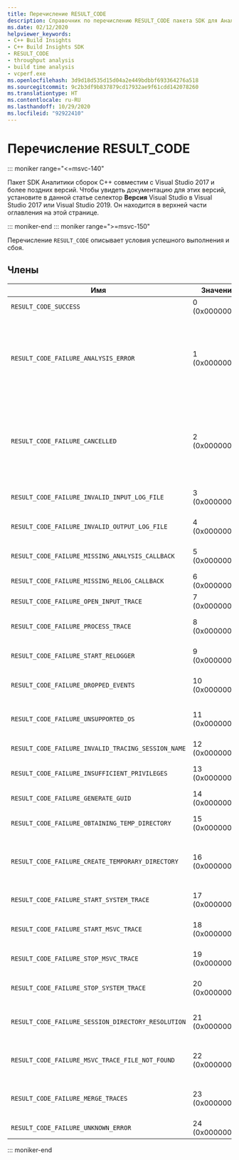 ```yaml
---
title: Перечисление RESULT_CODE
description: Справочник по перечислению RESULT_CODE пакета SDK для Аналитики сборок C++.
ms.date: 02/12/2020
helpviewer_keywords:
- C++ Build Insights
- C++ Build Insights SDK
- RESULT_CODE
- throughput analysis
- build time analysis
- vcperf.exe
ms.openlocfilehash: 3d9d18d535d15d04a2e449bdbbf693364276a518
ms.sourcegitcommit: 9c2b3df9b837879cd17932ae9f61cdd142078260
ms.translationtype: HT
ms.contentlocale: ru-RU
ms.lasthandoff: 10/29/2020
ms.locfileid: "92922410"
---
```

# <a name="result_code-enum"></a>Перечисление RESULT_CODE

::: moniker range="<=msvc-140"

Пакет SDK Аналитики сборок С++ совместим с Visual Studio 2017 и более поздних версий. Чтобы увидеть документацию для этих версий, установите в данной статье селектор **Версия** Visual Studio в Visual Studio 2017 или Visual Studio 2019. Он находится в верхней части оглавления на этой странице.

::: moniker-end
::: moniker range=">=msvc-150"

Перечисление `RESULT_CODE` описывает условия успешного выполнения и сбоя.

## <a name="members"></a>Члены

| Имя | Значение | Описание |
|--|--|--|
| `RESULT_CODE_SUCCESS` | 0 (0x00000000) | Операция выполнена успешно. |
| `RESULT_CODE_FAILURE_ANALYSIS_ERROR` | 1 (0x00000001) | Одна из функций обратного вызова в [ANALYSIS_DESCRIPTOR](analysis-descriptor-struct.md) или [RELOG_DESCRIPTOR](relog-descriptor-struct.md) вернула значение `CALLBACK_CODE_ANALYSIS_FAILURE`. Это значение является членом перечисления [CALLBACK_CODE](callback-code-enum.md). |
| `RESULT_CODE_FAILURE_CANCELLED` | 2 (0x00000002) | Одна из функций обратного вызова в [ANALYSIS_DESCRIPTOR](analysis-descriptor-struct.md) или [RELOG_DESCRIPTOR](relog-descriptor-struct.md) вернула значение `CALLBACK_CODE_ANALYSIS_CANCEL`. Это значение является членом перечисления [CALLBACK_CODE](callback-code-enum.md). |
| `RESULT_CODE_FAILURE_INVALID_INPUT_LOG_FILE` | 3 (0x00000003) | Указана недопустимая входная трассировка событий для Windows (ETW). |
| `RESULT_CODE_FAILURE_INVALID_OUTPUT_LOG_FILE` | 4 (0x00000004) | Указана недопустимая выходная трассировка событий Windows. |
| `RESULT_CODE_FAILURE_MISSING_ANALYSIS_CALLBACK` | 5 (0x00000005) | Неверная инициализация структуры [ANALYSIS_CALLBACKS](analysis-callbacks-struct.md). |
| `RESULT_CODE_FAILURE_MISSING_RELOG_CALLBACK` | 6 (0x00000006) | Неверная инициализация структуры [RELOG_CALLBACKS](relog-callbacks-struct.md). |
| `RESULT_CODE_FAILURE_OPEN_INPUT_TRACE` | 7 (0x00000007) | Не удалось открыть входную трассировку событий Windows. |
| `RESULT_CODE_FAILURE_PROCESS_TRACE` | 8 (0x00000008) | При обработке входной трассировки событий Windows произошла ошибка. |
| `RESULT_CODE_FAILURE_START_RELOGGER` | 9 (0x00000009) | При попытке запустить сеанс повторного входа произошла ошибка. |
| `RESULT_CODE_FAILURE_DROPPED_EVENTS` | 10 (0x0000000A) | Во входной трассировке событий Windows отсутствуют важные события. |
| `RESULT_CODE_FAILURE_UNSUPPORTED_OS` | 11 (0x0000000B) | Вы используете Аналитику сборки C++ для неподдерживаемой версии Windows. |
| `RESULT_CODE_FAILURE_INVALID_TRACING_SESSION_NAME` | 12 (0x0000000C) | Указанное имя сеанса недопустимо. |
| `RESULT_CODE_FAILURE_INSUFFICIENT_PRIVILEGES` | 13 (0x0000000D) | Для выполнения операции требуются разрешения администратора. |
| `RESULT_CODE_FAILURE_GENERATE_GUID` | 14 (0x0000000E) | Во время создания GUID произошла ошибка. |
| `RESULT_CODE_FAILURE_OBTAINING_TEMP_DIRECTORY` | 15 (0x0000000F) | При попытке определить путь к временному каталогу произошла ошибка. |
| `RESULT_CODE_FAILURE_CREATE_TEMPORARY_DIRECTORY` | 16 (0x00000010) | При попытке создать временный каталог для запущенного сеанса трассировки произошла ошибка. |
| `RESULT_CODE_FAILURE_START_SYSTEM_TRACE` | 17 (0x00000011) | При попытке запустить трассировку системы произошла ошибка. |
| `RESULT_CODE_FAILURE_START_MSVC_TRACE` | 18 (0x00000012) | При попытке запустить трассировку MSVC произошла ошибка. |
| `RESULT_CODE_FAILURE_STOP_MSVC_TRACE` | 19 (0x00000013) | При попытке прекратить трассировку MSVC произошла ошибка. |
| `RESULT_CODE_FAILURE_STOP_SYSTEM_TRACE` | 20 (0x00000014) | При попытке запустить трассировку системы произошла ошибка. |
| `RESULT_CODE_FAILURE_SESSION_DIRECTORY_RESOLUTION` | 21 (0x00000015) | Трассировка остановлена, однако не удается найти временный каталог сеанса трассировки. |
| `RESULT_CODE_FAILURE_MSVC_TRACE_FILE_NOT_FOUND` | 22 (0x00000016) | Не удается найти файл трассировки для остановленной трассировки MSVC. |
| `RESULT_CODE_FAILURE_MERGE_TRACES` | 23 (0x00000017) | При слиянии трассировок с помощью Средства трассировки на уровне ядра произошла ошибка. |
| `RESULT_CODE_FAILURE_UNKNOWN_ERROR` | 24 (0x00000018) | Произошла неизвестная ошибка. |

::: moniker-end
